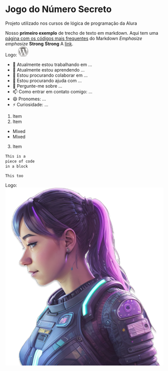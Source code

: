 <h1>Jogo do Número Secreto</h1>
<p>Projeto utilizado nos cursos de lógica de programação da Alura</p>

Nosso **primeiro exemplo** de trecho de texto em markdown.
Aqui tem uma [página com os códigos mais frequentes](https://en.support.wordprss.com/markdown-quick-reference/) do Markdown
*Emphasize* _emphasize_
**Strong** __Strong__
A [link](http://example.com "Title"). <br>
Logo: ![Alt](/img/wordpress-logo-32.webp "Titulo Parece ser a Volks Wagen") <br>
- 🔭 Atualmente estou trabalhando em ...
- 🌱 Atualmente estou aprendendo ...
- 👯 Estou procurando colaborar em ...
- 🤔 Estou procurando ajuda com ...
- 💬 Pergunte-me sobre ...
- 📫 Como entrar em contato comigo: ...
- 😄 Pronomes: ...
- ⚡ Curiosidade: ...


1. Item
2. Item
 * Mixed
 * Mixed
3. Item <br>
~~~~
This is a
piece of code
in a block
~~~~
```
This too
```
Logo: ![Alt](/img/ia.png "Titulo do ROSTO")
